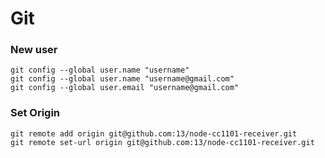 # Git

### New user
```
git config --global user.name "username"
git config --global user.name "username@gmail.com"
git config --global user.email "username@gmail.com" 
```
### Set Origin
```
git remote add origin git@github.com:13/node-cc1101-receiver.git
git remote set-url origin git@github.com:13/node-cc1101-receiver.git
```
